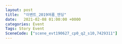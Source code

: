 ```yaml
---
layout: post
title:  "이벤트_2019여름_엔딩"
date:   2021-02-08 01:00:00 +0000
categories: Event
Tags: Story Event
SceneCode: ["scene_evt190627_cp0_q2_s10,7429311"]
---
```

